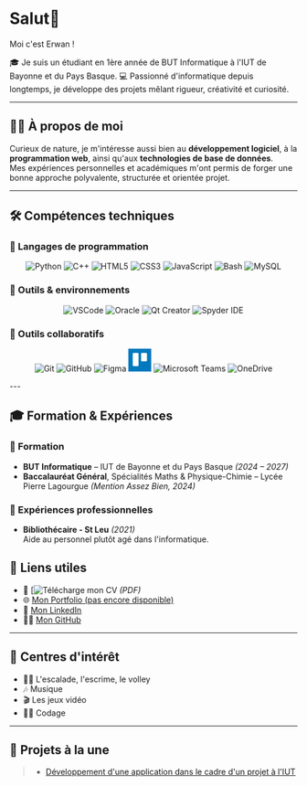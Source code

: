 # Salut👋

Moi c'est Erwan !

🎓 Je suis un étudiant en 1ère année de BUT Informatique à l'IUT de Bayonne et du Pays Basque.
💻 Passionné d'informatique depuis longtemps, je développe des projets mêlant rigueur, créativité et curiosité.

---

## 🧑‍💻 À propos de moi

Curieux de nature, je m'intéresse aussi bien au **développement logiciel**, à la **programmation web**, ainsi qu'aux **technologies de base de données**.  
Mes expériences personnelles et académiques m'ont permis de forger une bonne approche polyvalente, structurée et orientée projet.

---

## 🛠️ Compétences techniques

### 🔹 Langages de programmation
<p align="center">
  <img src="https://cdn.jsdelivr.net/gh/devicons/devicon/icons/python/python-original.svg" alt="Python" width="40" height="40"/>
  <img src="https://cdn.jsdelivr.net/gh/devicons/devicon/icons/cplusplus/cplusplus-original.svg" alt="C++" width="40" height="40"/>
  <img src="https://cdn.jsdelivr.net/gh/devicons/devicon/icons/html5/html5-original.svg" alt="HTML5" width="40" height="40"/>
  <img src="https://cdn.jsdelivr.net/gh/devicons/devicon/icons/css3/css3-original.svg" alt="CSS3" width="40" height="40"/>
  <img src="https://cdn.jsdelivr.net/gh/devicons/devicon/icons/javascript/javascript-original.svg" alt="JavaScript" width="40" height="40"/>
  <img src="https://cdn.jsdelivr.net/gh/devicons/devicon/icons/bash/bash-original.svg" alt="Bash" width="40" height="40"/>
  <img src="https://cdn.jsdelivr.net/gh/devicons/devicon/icons/mysql/mysql-original.svg" alt="MySQL" width="40" height="40"/>
</p>

### 🔹 Outils & environnements
<p align="center">
  <img src="https://cdn.jsdelivr.net/gh/devicons/devicon/icons/vscode/vscode-original.svg" alt="VSCode" width="40" height="40"/>
  <img src="https://cdn.jsdelivr.net/gh/devicons/devicon/icons/oracle/oracle-original.svg" alt="Oracle" width="40" height="40"/>
  <img src="https://upload.wikimedia.org/wikipedia/commons/0/0b/Qt_logo_2016.svg" alt="Qt Creator" width="40" height="40"/>
  <img src="https://upload.wikimedia.org/wikipedia/commons/7/7e/Spyder_logo.svg" alt="Spyder IDE" width="40" height="40"/>
</p>

### 🔹 Outils collaboratifs
<p align="center">
  <img src="https://cdn.jsdelivr.net/gh/devicons/devicon/icons/git/git-original.svg" alt="Git" width="40" height="40"/>
  <img src="https://cdn.jsdelivr.net/gh/devicons/devicon/icons/github/github-original.svg" alt="GitHub" width="40" height="40"/>
  <img src="https://upload.wikimedia.org/wikipedia/commons/3/33/Figma-logo.svg" alt="Figma" width="40" height="40"/>
  <img src="https://raw.githubusercontent.com/edent/SuperTinyIcons/master/images/svg/trello.svg" alt="Trello" width="40" height="40"/>
  <img src="https://camo.githubusercontent.com/09766092d9832619d780b7b84c03c78693b632ba01d32028587c94532395498b/68747470733a2f2f75706c6f61642e77696b696d656469612e6f72672f77696b6970656469612f636f6d6d6f6e732f7468756d622f632f63392f4d6963726f736f66745f4f66666963655f5465616d735f2532383230313825453225383025393370726573656e742532392e7376672f38303070782d4d6963726f736f66745f4f66666963655f5465616d735f2532383230313825453225383025393370726573656e742532392e7376672e706e67" alt="Microsoft Teams" width="40" height="40"/>
  <img src="https://camo.githubusercontent.com/c209ec7db04c684344e5159fadb9f3931e2685e7929891fbbc2ce6197d37492d/68747470733a2f2f75706c6f61642e77696b696d656469612e6f72672f77696b6970656469612f636f6d6d6f6e732f7468756d622f332f33632f4d6963726f736f66745f4f66666963655f4f6e6544726976655f2532383230313925453225383025393370726573656e742532392e7376672f3132303070782d4d6963726f736f66745f4f66666963655f4f6e6544726976655f2532383230313925453225383025393370726573656e742532392e7376672e706e67" alt="OneDrive" width="40" height="40"/>
</p>
---

## 🎓 Formation & Expériences

### 🏫 Formation
- **BUT Informatique** – IUT de Bayonne et du Pays Basque *(2024 – 2027)*
- **Baccalauréat Général**, Spécialités Maths & Physique-Chimie – Lycée Pierre Lagourgue *(Mention Assez Bien, 2024)*

### 💼 Expériences professionnelles
- **Bibliothécaire - St Leu** *(2021)*  
  Aide au personnel plutôt agé dans l'informatique.

## 🔗 Liens utiles

- 📄 [![Télécharge mon CV](./CV_Erwan_Hoarau) *(PDF)*
- 🌐 [Mon Portfolio (pas encore disponible)](#)
- 💼 [Mon LinkedIn](https://www.linkedin.com/in/erwan-hoarau/)
- 🧑‍💻 [Mon GitHub](https://github.com/ErwanH7)

---

## 🎯 Centres d'intérêt

- 🚴‍♂️ L'escalade, l'escrime, le volley
- 🎶 Musique  
- 🎬 Les jeux vidéo 
- 👨‍💻 Codage  

---

## 🚀 Projets à la une
> - [Développement d'une application dans le cadre d'un projet à l'IUT](https://github.com/ErwanH7/S2.01)
<!--
**ErwanH7/ErwanH7** is a ✨ _special_ ✨ repository because its `README.md` (this file) appears on your GitHub profile.

Here are some ideas to get you started:

- 🔭 I’m currently working on ...
- 🌱 I’m currently learning ...
- 👯 I’m looking to collaborate on ...
- 🤔 I’m looking for help with ...
- 💬 Ask me about ...
- 📫 How to reach me: ...
- 😄 Pronouns: ...
- ⚡ Fun fact: ...
-->

